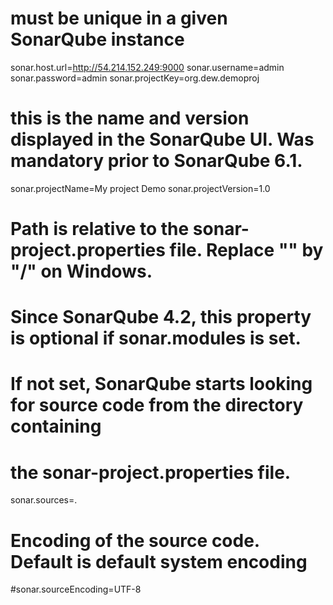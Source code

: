 # must be unique in a given SonarQube instance

sonar.host.url=http://54.214.152.249:9000
sonar.username=admin
sonar.password=admin
sonar.projectKey=org.dew.demoproj
# this is the name and version displayed in the SonarQube UI. Was mandatory prior to SonarQube 6.1.
sonar.projectName=My project Demo
sonar.projectVersion=1.0
 
# Path is relative to the sonar-project.properties file. Replace "\" by "/" on Windows.
# Since SonarQube 4.2, this property is optional if sonar.modules is set. 
# If not set, SonarQube starts looking for source code from the directory containing 
# the sonar-project.properties file.
sonar.sources=.
 
# Encoding of the source code. Default is default system encoding
#sonar.sourceEncoding=UTF-8

